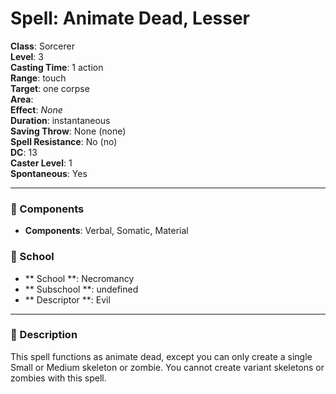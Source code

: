 
# Spell: Animate Dead, Lesser
**Class**: Sorcerer  
**Level**: 3  
**Casting Time**: 1 action  
**Range**: touch  
**Target**: one corpse  
**Area**:   
**Effect**: _None_  
**Duration**: instantaneous  
**Saving Throw**: None (none)  
**Spell Resistance**: No (no)  
**DC**: 13  
**Caster Level**: 1  
**Spontaneous**: Yes

---

### 🔮 Components
- **Components**: Verbal, Somatic, Material

### 🏫 School
- ** School **: Necromancy
- ** Subschool **: undefined
- ** Descriptor **: Evil
---

### 📜 Description
This spell functions as animate dead, except you can only create a single Small or Medium skeleton or zombie. You cannot create variant skeletons or zombies with this spell.
